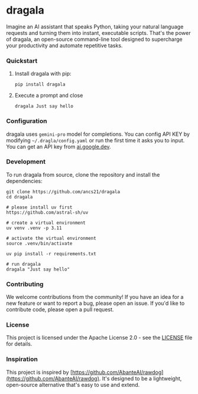 # dragala

Imagine an AI assistant that speaks Python, taking your natural language requests and turning them into instant, executable scripts. That's the power of dragala, an open-source command-line tool designed to supercharge your productivity and automate repetitive tasks.

### Quickstart

1. Install dragala with pip:

   ```
   pip install dragala
   ```

2. Execute a prompt and close

   ```
   dragala Just say hello
   ```

### Configuration

dragala uses `gemini-pro` model for completions. You can config API KEY by modifying `~/.dragla/config.yaml` or run the first time it asks you to input. You can get an API key from [ai.google.dev](https://ai.google.dev/).

### Development

To run dragala from source, clone the repository and install the dependencies:

```
git clone https://github.com/ancs21/dragala
cd dragala

# please install uv first
https://github.com/astral-sh/uv

# create a virtual environment
uv venv .venv -p 3.11

# activate the virtual environment
source .venv/bin/activate

uv pip install -r requirements.txt

# run dragala
dragala "Just say hello"
```


### Contributing

We welcome contributions from the community! If you have an idea for a new feature or want to report a bug, please open an issue. If you'd like to contribute code, please open a pull request.


### License

This project is licensed under the Apache License 2.0 - see the [LICENSE](LICENSE) file for details.

### Inspiration

This project is inspired by [https://github.com/AbanteAI/rawdog](https://github.com/AbanteAI/rawdog). It's designed to be a lightweight, open-source alternative that's easy to use and extend.
